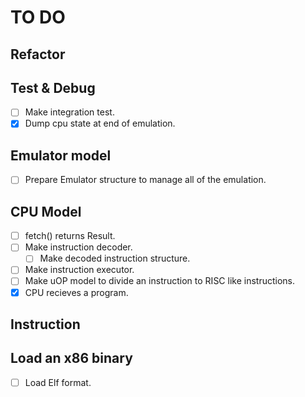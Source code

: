 # TO DO

## Refactor

## Test & Debug

- [ ] Make integration test.
- [x] Dump cpu state at end of emulation.

## Emulator model

- [ ] Prepare Emulator structure to manage all of the emulation.

## CPU Model

- [ ] fetch() returns Result.
- [ ] Make instruction decoder.
  - [ ] Make decoded instruction structure.
- [ ] Make instruction executor.
- [ ] Make uOP model to divide an instruction to RISC like instructions.
- [x] CPU recieves a program.

## Instruction


## Load an x86 binary

- [ ] Load Elf format.
